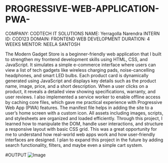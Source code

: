 # PROGRESSIVE-WEB-APPLICATION-PWA-

COMPANY: CODTECH IT SOLUTIONS 
NAME: Yerragolla Narendra
INTERN ID: COD123 
DOMAIN: FRONTEND WEB DEVELOPMENT 
DURATION: 4 WEEKS 
MENTOR: NEELA SANTOSH

The Modern Gadget Store is a beginner-friendly web application that I built to strengthen my frontend development skills using HTML, CSS, and JavaScript. It simulates a simple e-commerce interface where users can view a list of tech gadgets like wireless charging pads, noise-cancelling headphones, and smart LED bulbs. Each product card is dynamically generated using JavaScript and displays key details such as the product name, image, price, and a short description. When a user clicks on a product, it reveals a detailed view showing specifications, warranty, and user reviews. I also implemented a service worker to enable offline access by caching core files, which gave me practical experience with Progressive Web App (PWA) features. The manifest file helps in adding the site to a user’s home screen with a custom icon. All assets including images, scripts, and stylesheets are organized and loaded efficiently. Through this project, I learned how to manipulate the DOM, handle user interactions, and structure a responsive layout with basic CSS grid. This was a great opportunity for me to understand how real-world web apps work and how user-friendly interfaces are designed. I plan to expand this project in the future by adding search functionality, filters, and maybe even a simple cart system.



#OUTPUT
![Image](https://github.com/user-attachments/assets/1cf5ef02-2fb5-415c-924a-149b9b366d39)

